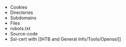 - Cookies
- Directories
- Subdomains
- Files
- robots.txt
- Source-code
- Ssl-cert with [[HTB and General Info/Tools/Openssl]]